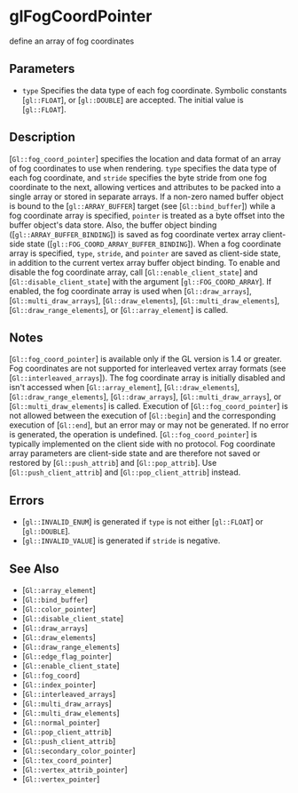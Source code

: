 # glFogCoordPointer
define an array of fog coordinates

## Parameters
- `type`
  Specifies the data type of each fog coordinate. Symbolic constants
  [`gl::FLOAT`], or [`gl::DOUBLE`] are accepted. The initial value is
  [`gl::FLOAT`].

## Description
[`Gl::fog_coord_pointer`] specifies the location and data format of an
  array of fog coordinates to use when rendering. `type` specifies the
  data type of each fog coordinate, and `stride` specifies the byte
  stride from one fog coordinate to the next, allowing vertices and
  attributes to be packed into a single array or stored in separate
  arrays.
If a non-zero named buffer object is bound to the [`gl::ARRAY_BUFFER`]
  target (see [`Gl::bind_buffer`]) while a fog coordinate array is
  specified, `pointer` is treated as a byte offset into the buffer
  object's data store. Also, the buffer object binding
  ([`gl::ARRAY_BUFFER_BINDING`]) is saved as fog coordinate vertex array
  client-side state ([`gl::FOG_COORD_ARRAY_BUFFER_BINDING`]).
When a fog coordinate array is specified, `type`, `stride`, and
  `pointer` are saved as client-side state, in addition to the current
  vertex array buffer object binding.
To enable and disable the fog coordinate array, call
  [`Gl::enable_client_state`] and [`Gl::disable_client_state`] with the
  argument [`gl::FOG_COORD_ARRAY`]. If enabled, the fog coordinate array
  is used when [`Gl::draw_arrays`], [`Gl::multi_draw_arrays`],
  [`Gl::draw_elements`], [`Gl::multi_draw_elements`],
  [`Gl::draw_range_elements`], or [`Gl::array_element`] is called.

## Notes
[`Gl::fog_coord_pointer`] is available only if the GL version is 1.4
  or greater.
Fog coordinates are not supported for interleaved vertex array formats
  (see [`Gl::interleaved_arrays`]).
The fog coordinate array is initially disabled and isn't accessed when
  [`Gl::array_element`], [`Gl::draw_elements`],
  [`Gl::draw_range_elements`], [`Gl::draw_arrays`],
  [`Gl::multi_draw_arrays`], or [`Gl::multi_draw_elements`] is called.
Execution of [`Gl::fog_coord_pointer`] is not allowed between the
  execution of [`Gl::begin`] and the corresponding execution of
  [`Gl::end`], but an error may or may not be generated. If no error is
  generated, the operation is undefined.
[`Gl::fog_coord_pointer`] is typically implemented on the client side
  with no protocol.
Fog coordinate array parameters are client-side state and are
  therefore not saved or restored by [`Gl::push_attrib`] and
  [`Gl::pop_attrib`]. Use [`Gl::push_client_attrib`] and
  [`Gl::pop_client_attrib`] instead.

## Errors
- [`gl::INVALID_ENUM`] is generated if `type` is not either
  [`gl::FLOAT`] or [`gl::DOUBLE`].
- [`gl::INVALID_VALUE`] is generated if `stride` is negative.

## See Also
- [`Gl::array_element`]
- [`Gl::bind_buffer`]
- [`Gl::color_pointer`]
- [`Gl::disable_client_state`]
- [`Gl::draw_arrays`]
- [`Gl::draw_elements`]
- [`Gl::draw_range_elements`]
- [`Gl::edge_flag_pointer`]
- [`Gl::enable_client_state`]
- [`Gl::fog_coord`]
- [`Gl::index_pointer`]
- [`Gl::interleaved_arrays`]
- [`Gl::multi_draw_arrays`]
- [`Gl::multi_draw_elements`]
- [`Gl::normal_pointer`]
- [`Gl::pop_client_attrib`]
- [`Gl::push_client_attrib`]
- [`Gl::secondary_color_pointer`]
- [`Gl::tex_coord_pointer`]
- [`Gl::vertex_attrib_pointer`]
- [`Gl::vertex_pointer`]
